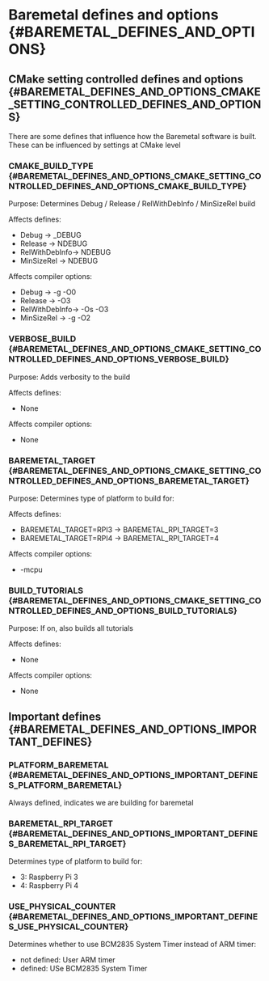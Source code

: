 # Baremetal defines and options {#BAREMETAL_DEFINES_AND_OPTIONS}

## CMake setting controlled defines and options {#BAREMETAL_DEFINES_AND_OPTIONS_CMAKE_SETTING_CONTROLLED_DEFINES_AND_OPTIONS}

There are some defines that influence how the Baremetal software is built. These can be influenced by settings at CMake level

### CMAKE_BUILD_TYPE {#BAREMETAL_DEFINES_AND_OPTIONS_CMAKE_SETTING_CONTROLLED_DEFINES_AND_OPTIONS_CMAKE_BUILD_TYPE}

Purpose:
Determines Debug / Release / RelWithDebInfo / MinSizeRel build

Affects defines:
- Debug -> _DEBUG
- Release -> NDEBUG
- RelWithDebInfo-> NDEBUG
- MinSizeRel -> NDEBUG

Affects compiler options:
- Debug -> -g -O0
- Release -> -O3
- RelWithDebInfo-> -Os -O3
- MinSizeRel -> -g -O2

### VERBOSE_BUILD {#BAREMETAL_DEFINES_AND_OPTIONS_CMAKE_SETTING_CONTROLLED_DEFINES_AND_OPTIONS_VERBOSE_BUILD}

Purpose:
Adds verbosity to the build

Affects defines:
- None

Affects compiler options:
- None

### BAREMETAL_TARGET {#BAREMETAL_DEFINES_AND_OPTIONS_CMAKE_SETTING_CONTROLLED_DEFINES_AND_OPTIONS_BAREMETAL_TARGET}

Purpose:
Determines type of platform to build for:

Affects defines:
- BAREMETAL_TARGET=RPI3 -> BAREMETAL_RPI_TARGET=3
- BAREMETAL_TARGET=RPI4 -> BAREMETAL_RPI_TARGET=4

Affects compiler options:
- -mcpu

### BUILD_TUTORIALS {#BAREMETAL_DEFINES_AND_OPTIONS_CMAKE_SETTING_CONTROLLED_DEFINES_AND_OPTIONS_BUILD_TUTORIALS}

Purpose:
If on, also builds all tutorials

Affects defines:
- None

Affects compiler options:
- None

## Important defines {#BAREMETAL_DEFINES_AND_OPTIONS_IMPORTANT_DEFINES}

### PLATFORM_BAREMETAL {#BAREMETAL_DEFINES_AND_OPTIONS_IMPORTANT_DEFINES_PLATFORM_BAREMETAL}

Always defined, indicates we are building for baremetal

### BAREMETAL_RPI_TARGET {#BAREMETAL_DEFINES_AND_OPTIONS_IMPORTANT_DEFINES_BAREMETAL_RPI_TARGET}

Determines type of platform to build for:
- 3: Raspberry Pi 3
- 4: Raspberry Pi 4

### USE_PHYSICAL_COUNTER {#BAREMETAL_DEFINES_AND_OPTIONS_IMPORTANT_DEFINES_USE_PHYSICAL_COUNTER}

Determines whether to use BCM2835 System Timer instead of ARM timer:
- not defined: User ARM timer
- defined: USe BCM2835 System Timer

